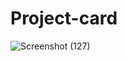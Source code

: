# Project-card

![Screenshot (127)](https://github.com/tusharsodhi25/Project-card/assets/116172693/95795333-b48f-42d3-81d9-61e431d62905)
